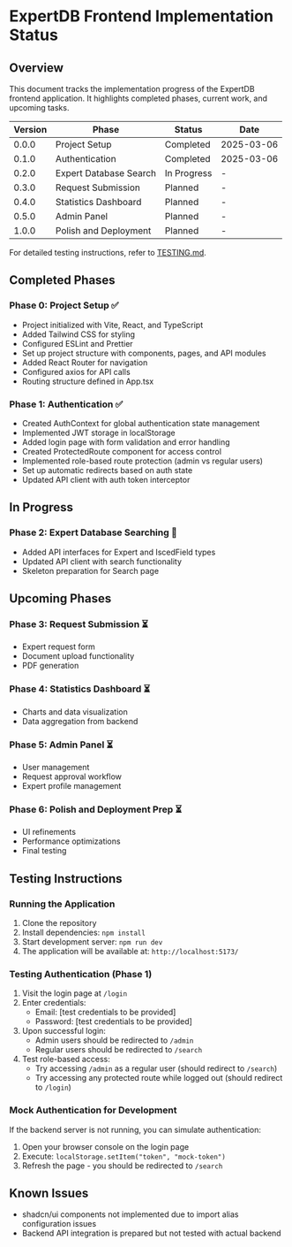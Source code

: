 # ExpertDB Frontend Implementation Status

## Overview
This document tracks the implementation progress of the ExpertDB frontend application. It highlights completed phases, current work, and upcoming tasks.

| Version | Phase                   | Status      | Date       |
|---------|-------------------------|-------------|------------|
| 0.0.0   | Project Setup           | Completed   | 2025-03-06 |
| 0.1.0   | Authentication          | Completed   | 2025-03-06 |
| 0.2.0   | Expert Database Search  | In Progress | -          |
| 0.3.0   | Request Submission      | Planned     | -          |
| 0.4.0   | Statistics Dashboard    | Planned     | -          |
| 0.5.0   | Admin Panel             | Planned     | -          |
| 1.0.0   | Polish and Deployment   | Planned     | -          |

For detailed testing instructions, refer to [TESTING.md](/TESTING.md).

## Completed Phases

### Phase 0: Project Setup ✅
- Project initialized with Vite, React, and TypeScript
- Added Tailwind CSS for styling
- Configured ESLint and Prettier
- Set up project structure with components, pages, and API modules
- Added React Router for navigation
- Configured axios for API calls
- Routing structure defined in App.tsx

### Phase 1: Authentication ✅
- Created AuthContext for global authentication state management
- Implemented JWT storage in localStorage
- Added login page with form validation and error handling
- Created ProtectedRoute component for access control
- Implemented role-based route protection (admin vs regular users)
- Set up automatic redirects based on auth state
- Updated API client with auth token interceptor

## In Progress

### Phase 2: Expert Database Searching 🔄
- Added API interfaces for Expert and IscedField types
- Updated API client with search functionality
- Skeleton preparation for Search page

## Upcoming Phases

### Phase 3: Request Submission ⏳
- Expert request form
- Document upload functionality
- PDF generation

### Phase 4: Statistics Dashboard ⏳
- Charts and data visualization
- Data aggregation from backend

### Phase 5: Admin Panel ⏳
- User management
- Request approval workflow
- Expert profile management

### Phase 6: Polish and Deployment Prep ⏳
- UI refinements
- Performance optimizations
- Final testing

## Testing Instructions

### Running the Application
1. Clone the repository
2. Install dependencies: `npm install`
3. Start development server: `npm run dev`
4. The application will be available at: `http://localhost:5173/`

### Testing Authentication (Phase 1)
1. Visit the login page at `/login`
2. Enter credentials:
   - Email: [test credentials to be provided]
   - Password: [test credentials to be provided]
3. Upon successful login:
   - Admin users should be redirected to `/admin`
   - Regular users should be redirected to `/search`
4. Test role-based access:
   - Try accessing `/admin` as a regular user (should redirect to `/search`)
   - Try accessing any protected route while logged out (should redirect to `/login`)

### Mock Authentication for Development
If the backend server is not running, you can simulate authentication:
1. Open your browser console on the login page
2. Execute: `localStorage.setItem("token", "mock-token")`
3. Refresh the page - you should be redirected to `/search`

## Known Issues
- shadcn/ui components not implemented due to import alias configuration issues
- Backend API integration is prepared but not tested with actual backend